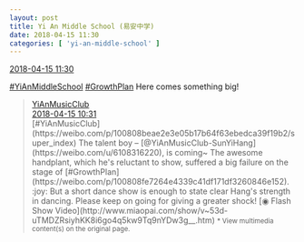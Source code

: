 ```yaml
---
layout: post
title: Yi An Middle School (易安中学)
date: 2018-04-15 11:30
categories: [ 'yi-an-middle-school' ]
---
```


<div class="weibo-info">
  <a href="https://weibo.com/6074218720/Gcbe2oEme">2018-04-15 11:30</a>
</div>

[#YiAnMiddleSchool](https://weibo.com/p/100808e5c67e0668537d4caddefd946dcff208/super_index) [#GrowthPlan](https://weibo.com/p/100808fe7264e4339c41df171df3260846e152) Here comes something big!

<!-- more -->

> <div class="weibo-post-name">
>   <a href="https://weibo.com/u/6094546964">YiAnMusicClub</a>
> </div>
> <div class="weibo-info">
>   <a href="https://weibo.com/6094546964/GcaQ5fybU">2018-04-15 10:31</a>
> </div>
> [#YiAnMusicClub](https://weibo.com/p/100808beae2e3e05b17b64f63ebedca39f19b2/super_index) The talent boy – [@YiAnMusicClub-SunYiHang](https://weibo.com/u/6108316220), is coming~ The awesome handplant, which he's reluctant to show, suffered a big failure on the stage of [#GrowthPlan](https://weibo.com/p/100808fe7264e4339c41df171df3260846e152). :joy: But a short dance show is enough to state clear Hang's strength in dancing. Please keep on going for giving a greater shock!  
> [◉ Flash Show Video](http://www.miaopai.com/show/v~53d-uTMDZRsiyhKK8i6go4q5kw9Tq9nYDw3g__.htm)  
> <small>* View multimedia content(s) on the original page.</small>
